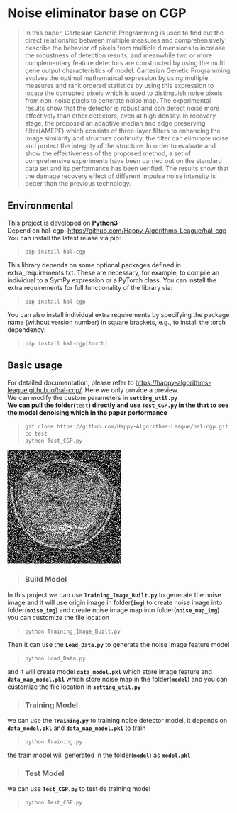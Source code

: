 # Noise eliminator base on CGP
> In this paper, Cartesian Genetic Programming is used to find out the direct relationship between multiple measures and comprehensively describe the behavior of pixels from multiple dimensions to increase the robustness of detection results, and meanwhile two or more complementary feature detectors are constructed by using the multi gene output characteristics of model. Cartesian Genetic Programming evolves the optimal mathematical expression by using multiple measures and rank ordered statistics by using this expression to locate the corrupted pixels which is used to distinguish noise pixels from non-noise pixels to generate noise map. The experimental results show that the detector is robust and can detect noise more effectively than other detectors, even at high density. In recovery stage, the proposed an adaptive median and edge preserving filter(AMEPF) which consists of three-layer filters to enhancing the image similarity and structure continuity, the filter can eliminate noise and protect the integrity of the structure. In order to evaluate and show the effectiveness of the proposed method, a set of comprehensive experiments have been carried out on the standard data set and its performance has been verified. The results show that the damage recovery effect of different impulse noise intensity is better than the previous technology.

## Environmental 
 This project is developed on **Python3**<br>
Depend on hal-cgp: https://github.com/Happy-Algorithms-League/hal-cgp <br>
You can install the latest relase via pip:<br>
> ```
> pip install hal-cgp
> ```
This library depends on some optional packages defined in extra_requirements.txt. These are necessary, for example, to compile an individual to a SymPy expression or a PyTorch class. You can install the extra requirements for full functionality of the library via:<br>
> ```
> pip install hal-cgp
> ```
You can also install individual extra requirements by specifying the package name (without version number) in square brackets, e.g., to install the torch dependency:<br>
> ```
> pip install hal-cgp[torch]
> ```
## Basic usage
For detailed documentation, please refer to https://happy-algorithms-league.github.io/hal-cgp/. Here we only provide a preview.<br>
We can modify the custom parameters in **`setting_util.py`**<br>
**We can pull the folder(**`test`**) directly and use **`Test_CGP.py`** in the that to see the model denoising which in the paper performance**
> ```
> git clone https://github.com/Happy-Algorithms-League/hal-cgp.git
> cd test
> python Test_CGP.py 
> ```
![Image text](https://raw.githubusercontent.com/user815886724/CGP-Denoise/main/test/test_img/xray_noise.jpg)
> ### Build Model
In this project we can use **`Training_Image_Built.py`** to generate the noise image and it will use origin image in folder(**`img`**) to create noise image into folder(**`noise_img`**) and create noise image map into folder(**`noise_map_img`**) you can customize the file location<br>
> ```
> python Training_Image_Built.py
>  ```

Then it can use the **`Load_Data.py`** to generate the noise image feature model<br>
> ```
> python Load_Data.py
> ```

and it will create model **`data_model.pkl`** which store image feature and **`data_map_model.pkl`** which store noise map in the folder(**`model`**) and you can customize the file location in **`setting_util.py`**
> ### Training Model
we can use the **`Training.py`** to training noise detector model, it depends on **`data_model.pkl`** and **`data_map_model.pkl`** to train
> ```
> python Training.py
> ```

the train model will generated in the folder(**`model`**) as **`model.pkl`**
> ### Test Model
we can use **`Test_CGP.py`** to test de training model
> ```
> python Test_CGP.py
> ```



 


